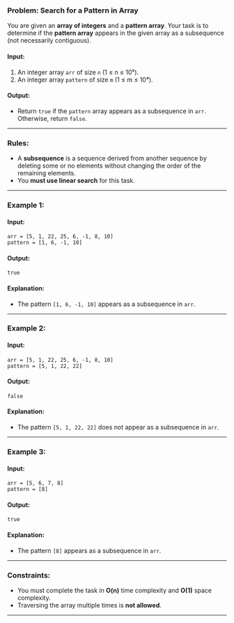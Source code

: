 ### **Problem: Search for a Pattern in Array**

You are given an **array of integers** and a **pattern array**. Your task is to determine if the **pattern array** appears in the given array as a subsequence (not necessarily contiguous).

#### **Input**:

1. An integer array `arr` of size `n` (1 ≤ n ≤ 10⁵).
2. An integer array `pattern` of size `m` (1 ≤ m ≤ 10⁴).

#### **Output**:

- Return `true` if the `pattern` array appears as a subsequence in `arr`. Otherwise, return `false`.

---

### **Rules**:

- A **subsequence** is a sequence derived from another sequence by deleting some or no elements without changing the order of the remaining elements.
- You **must use linear search** for this task.

---

### **Example 1:**

#### Input:

```plaintext
arr = [5, 1, 22, 25, 6, -1, 8, 10]
pattern = [1, 6, -1, 10]
```

#### Output:

```plaintext
true
```

#### Explanation:

- The pattern `[1, 6, -1, 10]` appears as a subsequence in `arr`.

---

### **Example 2:**

#### Input:

```plaintext
arr = [5, 1, 22, 25, 6, -1, 8, 10]
pattern = [5, 1, 22, 22]
```

#### Output:

```plaintext
false
```

#### Explanation:

- The pattern `[5, 1, 22, 22]` does not appear as a subsequence in `arr`.

---

### **Example 3:**

#### Input:

```plaintext
arr = [5, 6, 7, 8]
pattern = [8]
```

#### Output:

```plaintext
true
```

#### Explanation:

- The pattern `[8]` appears as a subsequence in `arr`.

---

### **Constraints**:

- You must complete the task in **O(n)** time complexity and **O(1)** space complexity.
- Traversing the array multiple times is **not allowed**.

---
